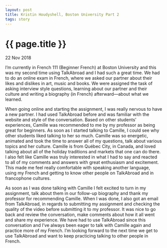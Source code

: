 ```yaml
---
layout: post
title: Kristin Houdyshell, Boston University Part 2
tags: story
---
```

# {{ page.title }}

22 Nov 2018

I’m currently in French 111 (Beginner French) at Boston University and this was my second time using TalkAbroad and I had such a great time. We had to do an online exam in French, where we asked our partner about their likes and dislikes in art, music and books. We were assigned the task of asking interview style questions, learning about our partner and their culture and writing a biography (in French) afterward—about what we learned.

When going online and starting the assignment, I was really nervous to have a new partner. I had used TalkAbroad before and was familiar with the website and style of the conversation. Based on other students’ experiences, Camille was recommended to me by my professor as being great for beginners. As soon as I started talking to Camille, I could see why other students liked talking to her so much. Camille was so energetic, animated and took the time to answer all of my questions, talk about various topics and her culture. Camille is from Québec City, in Canada, and loved talking about all of the holiday traditions and markets that one can do there. I also felt like Camille was truly interested in what I had to say and reacted to all of my comments and answers with great enthusiasm and excitement. This made me feel really comfortable with speaking another language, using my French and getting to know other people on TalkAbroad and in francophone cultures.

As soon as I was done talking with Camille I felt excited to turn in my assignment, talk about them in our follow-up biography and thank my professor for recommending Camille. When I was done, I also got an email from TalkAbroad, in regards to submitting my assignment and checking the quality of the video before submitting it to my professor. It was nice to go back and review the conversation, make comments about how it all went and share my experience. We have had to use TalkAbroad since this conversation and I’ve always been eager to talk with Camille again and practice more of my French. I’m looking forward to the next time we get to use TalkAbroad and want to keep practicing talking to other people in French.